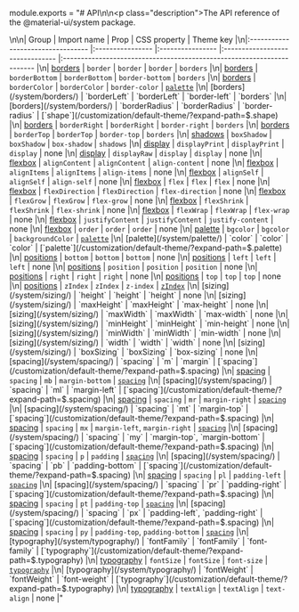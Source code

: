 module.exports = "# API\n\n<p class=\"description\">The API reference of the @material-ui/system package.</p>\n\n| Group                             | Import name      | Prop             | CSS property                    | Theme key                                                              |\n|:--------------------------------- |:---------------- |:---------------- |:------------------------------- |:---------------------------------------------------------------------- |\n| [borders](/system/borders/)       | `border`         | `border`         | `border`                        | `borders`                                                              |\n| [borders](/system/borders/)       | `borderBottom`   | `borderBottom`   | `border-bottom`                 | `borders`                                                              |\n| [borders](/system/borders/)       | `borderColor`    | `borderColor`    | `border-color`                  | [`palette`](/customization/default-theme/?expand-path=$.palette)       |\n| [borders](/system/borders/)       | `borderLeft`     | `borderLeft`     | `border-left`                   | `borders`                                                              |\n| [borders](/system/borders/)       | `borderRadius`   | `borderRadius`   | `border-radius`                 | [`shape`](/customization/default-theme/?expand-path=$.shape)           |\n| [borders](/system/borders/)       | `borderRight`    | `borderRight`    | `border-right`                  | `borders`                                                              |\n| [borders](/system/borders/)       | `borderTop`      | `borderTop`      | `border-top`                    | `borders`                                                              |\n| [shadows](/system/shadows/)       | `boxShadow`      | `boxShadow`      | `box-shadow`                    | `shadows`                                                              |\n| [display](/system/display/)       | `displayPrint`   | `displayPrint`   | `display`                       | none                                                                   |\n| [display](/system/display/)       | `displayRaw`     | `display`        | `display`                       | none                                                                   |\n| [flexbox](/system/flexbox/)       | `alignContent`   | `alignContent`   | `align-content`                 | none                                                                   |\n| [flexbox](/system/flexbox/)       | `alignItems`     | `alignItems`     | `align-items`                   | none                                                                   |\n| [flexbox](/system/flexbox/)       | `alignSelf`      | `alignSelf`      | `align-self`                    | none                                                                   |\n| [flexbox](/system/flexbox/)       | `flex`           | `flex`           | `flex`                          | none                                                                   |\n| [flexbox](/system/flexbox/)       | `flexDirection`  | `flexDirection`  | `flex-direction`                | none                                                                   |\n| [flexbox](/system/flexbox/)       | `flexGrow`       | `flexGrow`       | `flex-grow`                     | none                                                                   |\n| [flexbox](/system/flexbox/)       | `flexShrink`     | `flexShrink`     | `flex-shrink`                   | none                                                                   |\n| [flexbox](/system/flexbox/)       | `flexWrap`       | `flexWrap`       | `flex-wrap`                     | none                                                                   |\n| [flexbox](/system/flexbox/)       | `justifyContent` | `justifyContent` | `justify-content`               | none                                                                   |\n| [flexbox](/system/flexbox/)       | `order`          | `order`          | `order`                         | none                                                                   |\n| [palette](/system/palette/)       | `bgcolor`        | `bgcolor`        | `backgroundColor`               | [`palette`](/customization/default-theme/?expand-path=$.palette)       |\n| [palette](/system/palette/)       | `color`          | `color`          | `color`                         | [`palette`](/customization/default-theme/?expand-path=$.palette)       |\n| [positions](/system/positions/)   | `bottom`         | `bottom`         | `bottom`                        | none                                                                   |\n| [positions](/system/positions/)   | `left`           | `left`           | `left`                          | none                                                                   |\n| [positions](/system/positions/)   | `position`       | `position`       | `position`                      | none                                                                   |\n| [positions](/system/positions/)   | `right`          | `right`          | `right`                         | none                                                                   |\n| [positions](/system/positions/)   | `top`            | `top`            | `top`                           | none                                                                   |\n| [positions](/system/positions/)   | `zIndex`         | `zIndex`         | `z-index`                       | [`zIndex`](/customization/default-theme/?expand-path=$.zIndex)         |\n| [sizing](/system/sizing/)         | `height`         | `height`         | `height`                        | none                                                                   |\n| [sizing](/system/sizing/)         | `maxHeight`      | `maxHeight`      | `max-height`                    | none                                                                   |\n| [sizing](/system/sizing/)         | `maxWidth`       | `maxWidth`       | `max-width`                     | none                                                                   |\n| [sizing](/system/sizing/)         | `minHeight`      | `minHeight`      | `min-height`                    | none                                                                   |\n| [sizing](/system/sizing/)         | `minWidth`       | `minWidth`       | `min-width`                     | none                                                                   |\n| [sizing](/system/sizing/)         | `width`          | `width`          | `width`                         | none                                                                   |\n| [sizing](/system/sizing/)         | `boxSizing`      | `boxSizing`      | `box-sizing`                    | none                                                                   |\n| [spacing](/system/spacing/)       | `spacing`        | `m`              | `margin`                        | [`spacing`](/customization/default-theme/?expand-path=$.spacing)       |\n| [spacing](/system/spacing/)       | `spacing`        | `mb`             | `margin-bottom`                 | [`spacing`](/customization/default-theme/?expand-path=$.spacing)       |\n| [spacing](/system/spacing/)       | `spacing`        | `ml`             | `margin-left`                   | [`spacing`](/customization/default-theme/?expand-path=$.spacing)       |\n| [spacing](/system/spacing/)       | `spacing`        | `mr`             | `margin-right`                  | [`spacing`](/customization/default-theme/?expand-path=$.spacing)       |\n| [spacing](/system/spacing/)       | `spacing`        | `mt`             | `margin-top`                    | [`spacing`](/customization/default-theme/?expand-path=$.spacing)       |\n| [spacing](/system/spacing/)       | `spacing`        | `mx`             | `margin-left`, `margin-right`   | [`spacing`](/customization/default-theme/?expand-path=$.spacing)       |\n| [spacing](/system/spacing/)       | `spacing`        | `my`             | `margin-top`, `margin-bottom`   | [`spacing`](/customization/default-theme/?expand-path=$.spacing)       |\n| [spacing](/system/spacing/)       | `spacing`        | `p`              | `padding`                       | [`spacing`](/customization/default-theme/?expand-path=$.spacing)       |\n| [spacing](/system/spacing/)       | `spacing`        | `pb`             | `padding-bottom`                | [`spacing`](/customization/default-theme/?expand-path=$.spacing)       |\n| [spacing](/system/spacing/)       | `spacing`        | `pl`             | `padding-left`                  | [`spacing`](/customization/default-theme/?expand-path=$.spacing)       |\n| [spacing](/system/spacing/)       | `spacing`        | `pr`             | `padding-right`                 | [`spacing`](/customization/default-theme/?expand-path=$.spacing)       |\n| [spacing](/system/spacing/)       | `spacing`        | `pt`             | `padding-top`                   | [`spacing`](/customization/default-theme/?expand-path=$.spacing)       |\n| [spacing](/system/spacing/)       | `spacing`        | `px`             | `padding-left`, `padding-right` | [`spacing`](/customization/default-theme/?expand-path=$.spacing)       |\n| [spacing](/system/spacing/)       | `spacing`        | `py`             | `padding-top`, `padding-bottom` | [`spacing`](/customization/default-theme/?expand-path=$.spacing)       |\n| [typography](/system/typography/) | `fontFamily`     | `fontFamily`     | `font-family`                   | [`typography`](/customization/default-theme/?expand-path=$.typography) |\n| [typography](/system/typography/) | `fontSize`       | `fontSize`       | `font-size`                     | [`typography`](/customization/default-theme/?expand-path=$.typography) |\n| [typography](/system/typography/) | `fontWeight`     | `fontWeight`     | `font-weight`                   | [`typography`](/customization/default-theme/?expand-path=$.typography) |\n| [typography](/system/typography/) | `textAlign`      | `textAlign`      | `text-align`                    | none                                                                   |"